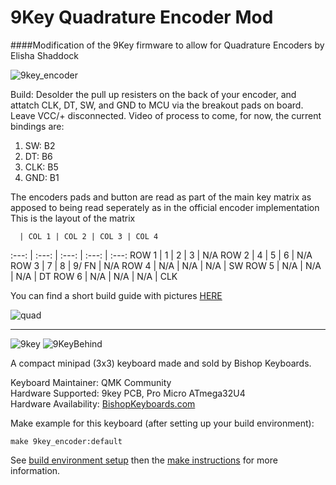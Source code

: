 9Key Quadrature Encoder Mod
===

####Modification of the 9Key firmware to allow for Quadrature Encoders by Elisha Shaddock

![9key_encoder](https://i.imgur.com/fcio7RV.jpg)

Build: Desolder the pull up resisters on the back of your encoder, and attatch CLK, DT, SW, and GND to MCU via the breakout pads on board. Leave VCC/+ disconnected.
Video of process to come, for now, the current bindings are:

1. SW:  B2
2. DT:  B6
3. CLK: B5
4. GND: B1

The encoders pads and button are read as part of the main key matrix as apposed to being read seperately as in the official encoder implementation
This is the layout of the matrix

      | COL 1 | COL 2 | COL 3 | COL 4  
:---: | :---: | :---: | :---: | :---:
ROW 1 |   1   |   2   |   3   |  N/A
ROW 2 |   4   |   5   |   6   |  N/A
ROW 3 |   7   |   8   | 9/ FN |  N/A
ROW 4 |  N/A  |  N/A  |  N/A  |  SW
ROW 5 |  N/A  |  N/A  |  N/A  |  DT
ROW 6 |  N/A  |  N/A  |  N/A  |  CLK

You can find a short build guide with pictures [HERE](https://imgur.com/gallery/N7z9zTr)

![quad](https://i.imgur.com/FWweDUG.jpg)

---

![9key](http://i.imgur.com/a3wWc7h.jpg)
![9KeyBehind](http://i.imgur.com/2PWf5wu.jpg)

A compact minipad (3x3) keyboard made and sold by Bishop Keyboards.

Keyboard Maintainer: QMK Community  
Hardware Supported: 9key PCB, Pro Micro ATmega32U4  
Hardware Availability: [BishopKeyboards.com](http://bishopkeyboards.com/)

Make example for this keyboard (after setting up your build environment):

    make 9key_encoder:default

See [build environment setup](https://docs.qmk.fm/build_environment_setup.html) then the [make instructions](https://docs.qmk.fm/make_instructions.html) for more information.